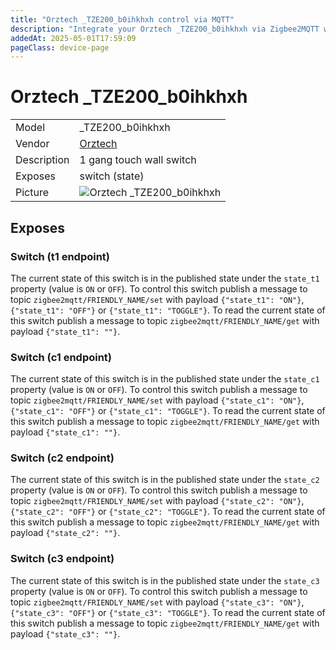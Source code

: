 ```yaml
---
title: "Orztech _TZE200_b0ihkhxh control via MQTT"
description: "Integrate your Orztech _TZE200_b0ihkhxh via Zigbee2MQTT with whatever smart home infrastructure you are using without the vendor's bridge or gateway."
addedAt: 2025-05-01T17:59:09
pageClass: device-page
---
```


<!-- !!!! -->
<!-- ATTENTION: This file is auto-generated through docgen! -->
<!-- You can only edit the "Notes"-Section between the two comment lines "Notes BEGIN" and "Notes END". -->
<!-- Do not use h1 or h2 heading within "## Notes"-Section. -->
<!-- !!!! -->

# Orztech _TZE200_b0ihkhxh

|     |     |
|-----|-----|
| Model | _TZE200_b0ihkhxh  |
| Vendor  | [Orztech](/supported-devices/#v=Orztech)  |
| Description | 1 gang touch wall switch |
| Exposes | switch (state) |
| Picture | ![Orztech _TZE200_b0ihkhxh](https://www.zigbee2mqtt.io/images/devices/_TZE200_b0ihkhxh.png) |


<!-- Notes BEGIN: You can edit here. Add "## Notes" headline if not already present. -->


<!-- Notes END: Do not edit below this line -->




## Exposes

### Switch (t1 endpoint)
The current state of this switch is in the published state under the `state_t1` property (value is `ON` or `OFF`).
To control this switch publish a message to topic `zigbee2mqtt/FRIENDLY_NAME/set` with payload `{"state_t1": "ON"}`, `{"state_t1": "OFF"}` or `{"state_t1": "TOGGLE"}`.
To read the current state of this switch publish a message to topic `zigbee2mqtt/FRIENDLY_NAME/get` with payload `{"state_t1": ""}`.

### Switch (c1 endpoint)
The current state of this switch is in the published state under the `state_c1` property (value is `ON` or `OFF`).
To control this switch publish a message to topic `zigbee2mqtt/FRIENDLY_NAME/set` with payload `{"state_c1": "ON"}`, `{"state_c1": "OFF"}` or `{"state_c1": "TOGGLE"}`.
To read the current state of this switch publish a message to topic `zigbee2mqtt/FRIENDLY_NAME/get` with payload `{"state_c1": ""}`.

### Switch (c2 endpoint)
The current state of this switch is in the published state under the `state_c2` property (value is `ON` or `OFF`).
To control this switch publish a message to topic `zigbee2mqtt/FRIENDLY_NAME/set` with payload `{"state_c2": "ON"}`, `{"state_c2": "OFF"}` or `{"state_c2": "TOGGLE"}`.
To read the current state of this switch publish a message to topic `zigbee2mqtt/FRIENDLY_NAME/get` with payload `{"state_c2": ""}`.

### Switch (c3 endpoint)
The current state of this switch is in the published state under the `state_c3` property (value is `ON` or `OFF`).
To control this switch publish a message to topic `zigbee2mqtt/FRIENDLY_NAME/set` with payload `{"state_c3": "ON"}`, `{"state_c3": "OFF"}` or `{"state_c3": "TOGGLE"}`.
To read the current state of this switch publish a message to topic `zigbee2mqtt/FRIENDLY_NAME/get` with payload `{"state_c3": ""}`.

